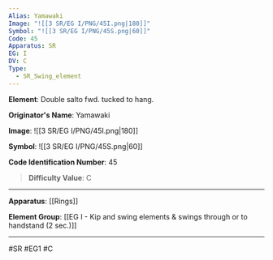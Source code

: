 ```yaml
---
Alias: Yamawaki
Image: "![[3 SR/EG I/PNG/45I.png|180]]"
Symbol: "![[3 SR/EG I/PNG/45S.png|60]]"
Code: 45
Apparatus: SR
EG: I
DV: C
Type:
  - SR_Swing_element
---
```

**Element**: Double salto fwd. tucked to hang.

**Originator's Name**: Yamawaki

**Image**:
![[3 SR/EG I/PNG/45I.png|180]]

**Symbol**:
![[3 SR/EG I/PNG/45S.png|60]]

**Code Identification Number**: 45

>**Difficulty Value**: C

___
**Apparatus**: [[Rings]]

**Element Group**: [[EG I - Kip and swing elements & swings through or to handstand (2 sec.)]]
___
#SR #EG1 #C
